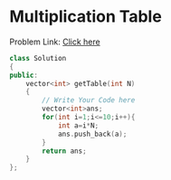 # Multiplication Table

Problem Link: [Click here](https://www.geeksforgeeks.org/problems/print-table0303/1?page=2&difficulty=School&sortBy=submissions)

```cpp
class Solution
{
public:
    vector<int> getTable(int N)
    {
        // Write Your Code here
        vector<int>ans;
        for(int i=1;i<=10;i++){
            int a=i*N;
            ans.push_back(a);
        }
        return ans;
    }
};
```
